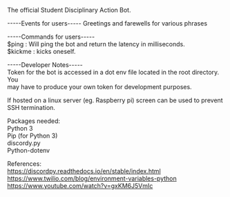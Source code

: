The official Student Disciplinary Action Bot.  

-----Events for users-----
Greetings and farewells for various phrases

-----Commands for users-----  
$ping : Will ping the bot and return the latency in milliseconds.  
$kickme : kicks oneself.

-----Developer Notes-----  
Token for the bot is accessed in a dot env file located in the root directory.  You  
may have to produce your own token for development purposes.    

If hosted on a linux server (eg. Raspberry pi) screen can be used to prevent   
SSH termination.  

Packages needed:  
Python 3  
Pip (for Python 3)  
discordy.py  
Python-dotenv 

References:  
https://discordpy.readthedocs.io/en/stable/index.html  
https://www.twilio.com/blog/environment-variables-python  
https://www.youtube.com/watch?v=gxKM6J5VmIc  